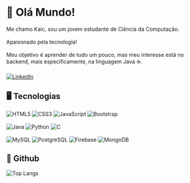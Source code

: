 # 👋 **Olá Mundo!**

Me chamo Kaic, sou um jovem estudante de Ciência da Computação.\
\
Apaixonado pela tecnologia!\
\
Meu objetivo é aprender de tudo um pouco, mas meu interesse está no backend, mais especificamente, na linguagem Java ☕.\
\
[![LinkedIn](https://img.shields.io/badge/LinkedIn-0077B5?style=for-the-badge&logo=linkedin&logoColor=white)](https://www.linkedin.com/in/kaic-furushima/)



## 🖥️ **Tecnologias**
![HTML5](https://img.shields.io/badge/HTML5-E34F26?style=for-the-badge&logo=html5&logoColor=white)
![CSS3](https://img.shields.io/badge/CSS3-1572B6?style=for-the-badge&logo=css3&logoColor=white)
![JavaScript](https://img.shields.io/badge/JavaScript-F7DF1E?style=for-the-badge&logo=javascript&logoColor=black)
![Bootstrap](https://img.shields.io/badge/-boostrap-0D1117?style=for-the-badge&logo=bootstrap&labelColor=0D1117)
\
\
![Java](https://img.shields.io/badge/java-%23ED8B00.svg?style=for-the-badge&logo=openjdk&logoColor=white)
![Python](https://img.shields.io/badge/python-3670A0?style=for-the-badge&logo=python&logoColor=ffdd54)
![C](https://img.shields.io/badge/C-00599C?style=for-the-badge&logo=c&logoColor=white)
\
\
![MySQL](https://img.shields.io/badge/MySQL-00000F?style=for-the-badge&logo=mysql&logoColor=white)
![PostgreSQL](https://img.shields.io/badge/PostgreSQL-000?style=for-the-badge&logo=postgresql)
![Firebase](https://img.shields.io/badge/Firebase-000?style=for-the-badge&logo=firebase&logoColor=ffca28)
![MongoDB](https://img.shields.io/badge/MongoDB-%234ea94b.svg?style=for-the-badge&logo=mongodb&logoColor=white)

## 📁 Github
![Top Langs](https://github-readme-stats-git-masterrstaa-rickstaa.vercel.app/api/top-langs/?username=Kaic-Furushima&layout=compact&bg_color=000&border_color=30A3DC&title_color=E94D5F&text_color=FFF)

